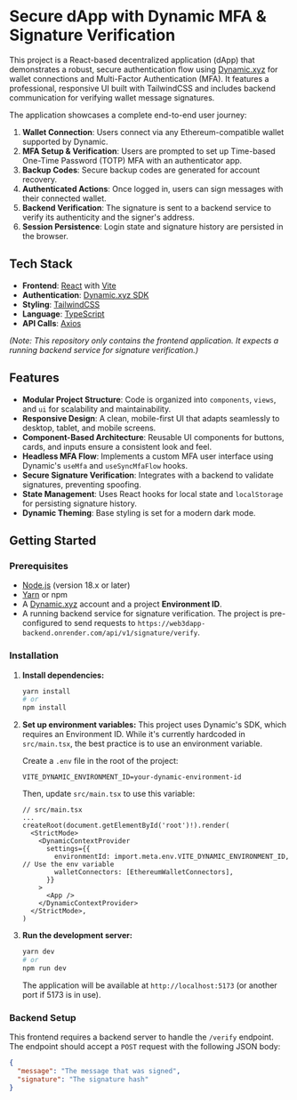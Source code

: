 # Secure dApp with Dynamic MFA & Signature Verification

This project is a React-based decentralized application (dApp) that demonstrates a robust, secure authentication flow using [Dynamic.xyz](https://www.dynamic.xyz/) for wallet connections and Multi-Factor Authentication (MFA). It features a professional, responsive UI built with TailwindCSS and includes backend communication for verifying wallet message signatures.

The application showcases a complete end-to-end user journey:
1.  **Wallet Connection**: Users connect via any Ethereum-compatible wallet supported by Dynamic.
2.  **MFA Setup & Verification**: Users are prompted to set up Time-based One-Time Password (TOTP) MFA with an authenticator app.
3.  **Backup Codes**: Secure backup codes are generated for account recovery.
4.  **Authenticated Actions**: Once logged in, users can sign messages with their connected wallet.
5.  **Backend Verification**: The signature is sent to a backend service to verify its authenticity and the signer's address.
6.  **Session Persistence**: Login state and signature history are persisted in the browser.

## Tech Stack

*   **Frontend**: [React](https://reactjs.org/) with [Vite](https://vitejs.dev/)
*   **Authentication**: [Dynamic.xyz SDK](https://docs.dynamic.xyz/sdks/react-core/overview)
*   **Styling**: [TailwindCSS](https://tailwindcss.com/)
*   **Language**: [TypeScript](https://www.typescriptlang.org/)
*   **API Calls**: [Axios](https://axios-http.com/)

*(Note: This repository only contains the frontend application. It expects a running backend service for signature verification.)*

## Features

-   **Modular Project Structure**: Code is organized into `components`, `views`, and `ui` for scalability and maintainability.
-   **Responsive Design**: A clean, mobile-first UI that adapts seamlessly to desktop, tablet, and mobile screens.
-   **Component-Based Architecture**: Reusable UI components for buttons, cards, and inputs ensure a consistent look and feel.
-   **Headless MFA Flow**: Implements a custom MFA user interface using Dynamic's `useMfa` and `useSyncMfaFlow` hooks.
-   **Secure Signature Verification**: Integrates with a backend to validate signatures, preventing spoofing.
-   **State Management**: Uses React hooks for local state and `localStorage` for persisting signature history.
-   **Dynamic Theming**: Base styling is set for a modern dark mode.

## Getting Started

### Prerequisites

-   [Node.js](https://nodejs.org/) (version 18.x or later)
-   [Yarn](https://yarnpkg.com/) or npm
-   A [Dynamic.xyz](https://www.dynamic.xyz/) account and a project **Environment ID**.
-   A running backend service for signature verification. The project is pre-configured to send requests to `https://web3dapp-backend.onrender.com/api/v1/signature/verify`.

### Installation

1.  **Install dependencies:**
    ```bash
    yarn install
    # or
    npm install
    ```

2.  **Set up environment variables:**
    This project uses Dynamic's SDK, which requires an Environment ID. While it's currently hardcoded in `src/main.tsx`, the best practice is to use an environment variable.

    Create a `.env` file in the root of the project:
    ```
    VITE_DYNAMIC_ENVIRONMENT_ID=your-dynamic-environment-id
    ```

    Then, update `src/main.tsx` to use this variable:
    ```tsx
    // src/main.tsx
    ...
    createRoot(document.getElementById('root')!).render(
      <StrictMode>
        <DynamicContextProvider
          settings={{
            environmentId: import.meta.env.VITE_DYNAMIC_ENVIRONMENT_ID, // Use the env variable
            walletConnectors: [EthereumWalletConnectors],
          }}
        >
          <App />
        </DynamicContextProvider>
      </StrictMode>,
    )
    ```

3.  **Run the development server:**
    ```bash
    yarn dev
    # or
    npm run dev
    ```
    The application will be available at `http://localhost:5173` (or another port if 5173 is in use).

### Backend Setup

This frontend requires a backend server to handle the `/verify` endpoint. The endpoint should accept a `POST` request with the following JSON body:

```json
{
  "message": "The message that was signed",
  "signature": "The signature hash"
}
